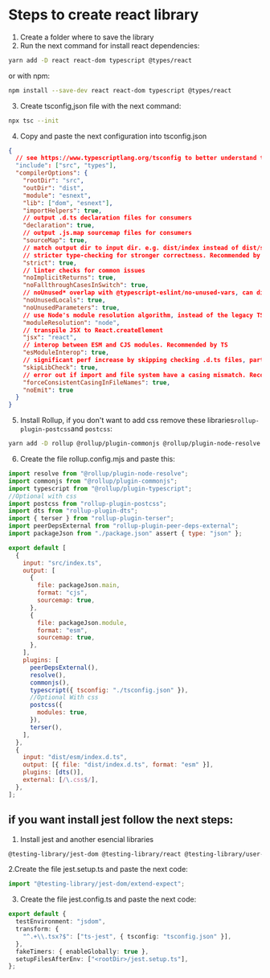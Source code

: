 # Steps to create react library

1. Create a folder where to save the library
2. Run the next command for install react dependencies:

```bash
yarn add -D react react-dom typescript @types/react
```

or with npm:

```bash
npm install --save-dev react react-dom typescript @types/react
```

3. Create tsconfig,json file with the next command:

```bash
npx tsc --init
```

4. Copy and paste the next configuration into tsconfig.json

```json
{
  // see https://www.typescriptlang.org/tsconfig to better understand tsconfigs
  "include": ["src", "types"],
  "compilerOptions": {
    "rootDir": "src",
    "outDir": "dist",
    "module": "esnext",
    "lib": ["dom", "esnext"],
    "importHelpers": true,
    // output .d.ts declaration files for consumers
    "declaration": true,
    // output .js.map sourcemap files for consumers
    "sourceMap": true,
    // match output dir to input dir. e.g. dist/index instead of dist/src/index
    // stricter type-checking for stronger correctness. Recommended by TS
    "strict": true,
    // linter checks for common issues
    "noImplicitReturns": true,
    "noFallthroughCasesInSwitch": true,
    // noUnused* overlap with @typescript-eslint/no-unused-vars, can disable if duplicative
    "noUnusedLocals": true,
    "noUnusedParameters": true,
    // use Node's module resolution algorithm, instead of the legacy TS one
    "moduleResolution": "node",
    // transpile JSX to React.createElement
    "jsx": "react",
    // interop between ESM and CJS modules. Recommended by TS
    "esModuleInterop": true,
    // significant perf increase by skipping checking .d.ts files, particularly those in node_modules. Recommended by TS
    "skipLibCheck": true,
    // error out if import and file system have a casing mismatch. Recommended by TS
    "forceConsistentCasingInFileNames": true,
    "noEmit": true
  }
}
```

5. Install Rollup, if you don't want to add css remove these libraries`rollup-plugin-postcss`and `postcss`:

```bash
yarn add -D rollup @rollup/plugin-commonjs @rollup/plugin-node-resolve @rollup/plugin-terser @rollup/plugin-typescript rollup-plugin-dts rollup-plugin-peer-deps-external rollup-plugin-terser tslib rollup-plugin-postcss postcss
```

6. Create the file rollup.config.mjs and paste this:

```js
import resolve from "@rollup/plugin-node-resolve";
import commonjs from "@rollup/plugin-commonjs";
import typescript from "@rollup/plugin-typescript";
//Optional with css
import postcss from "rollup-plugin-postcss";
import dts from "rollup-plugin-dts";
import { terser } from "rollup-plugin-terser";
import peerDepsExternal from "rollup-plugin-peer-deps-external";
import packageJson from "./package.json" assert { type: "json" };

export default [
  {
    input: "src/index.ts",
    output: [
      {
        file: packageJson.main,
        format: "cjs",
        sourcemap: true,
      },
      {
        file: packageJson.module,
        format: "esm",
        sourcemap: true,
      },
    ],
    plugins: [
      peerDepsExternal(),
      resolve(),
      commonjs(),
      typescript({ tsconfig: "./tsconfig.json" }),
      //Optional With css
      postcss({
        modules: true,
      }),
      terser(),
    ],
  },
  {
    input: "dist/esm/index.d.ts",
    output: [{ file: "dist/index.d.ts", format: "esm" }],
    plugins: [dts()],
    external: [/\.css$/],
  },
];
```

## if you want install jest follow the next steps:
1. Install jest and another esencial libraries

```bash
@testing-library/jest-dom @testing-library/react @testing-library/user-event @types/jest @types/react-test-renderer jest jest-environment-jsdom react-test-renderer ts-jest ts-node
```

2.Create the file jest.setup.ts and paste the next code:
```ts
import "@testing-library/jest-dom/extend-expect";
```

3. Create the file jest.config.ts and paste the next code:

```ts
export default {
  testEnvironment: "jsdom",
  transform: {
    "^.+\\.tsx?$": ["ts-jest", { tsconfig: "tsconfig.json" }],
  },
  fakeTimers: { enableGlobally: true },
  setupFilesAfterEnv: ["<rootDir>/jest.setup.ts"],
};
```








